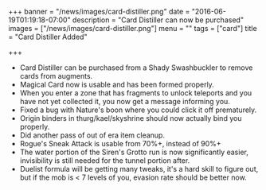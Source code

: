 +++
banner = "/news/images/card-distiller.png"
date = "2016-06-19T01:19:18-07:00"
description = "Card Distiller can now be purchased"
images = ["/news/images/card-distiller.png"]
menu = ""
tags = ["card"]
title = "Card Distiller Added"

+++
* Card Distiller can be purchased from a Shady Swashbuckler to remove cards from augments.
* Magical Card now is usable and has been formed properly.
* When you enter a zone that has fragments to unlock teleports and you have not yet collected it, you now get a message informing you.
* Fixed a bug with Nature's boon where you could click it off prematurely.
* Origin binders in thurg/kael/skyshrine should now actually bind you properly.
* Did another pass of out of era item cleanup.
* Rogue's Sneak Attack is usable from 70%+, instead of 90%+
* The water portion of the Siren's Grotto run is now significantly easier, invisibility is still needed for the tunnel portion after.
* Duelist formula will be getting many tweaks, it's a hard skill to figure out, but if the mob is < 7 levels of you, evasion rate should be better now.
<!--more-->

